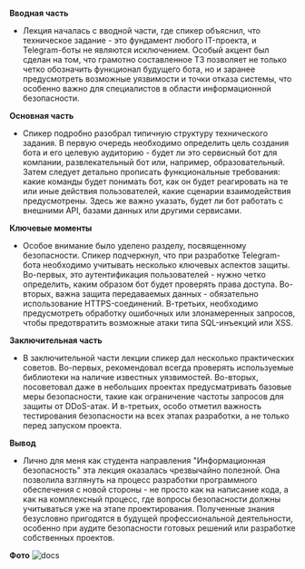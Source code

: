 **Вводная часть**

- Лекция началась с вводной части, где спикер объяснил, что техническое задание - это фундамент любого IT-проекта, и Telegram-боты не являются исключением. Особый акцент был сделан на том, что грамотно составленное ТЗ позволяет не только четко обозначить функционал будущего бота, но и заранее предусмотреть возможные уязвимости и точки отказа системы, что особенно важно для специалистов в области информационной безопасности.

**Основная часть**

- Спикер подробно разобрал типичную структуру технического задания. В первую очередь необходимо определить цель создания бота и его целевую аудиторию - будет ли это сервисный бот для компании, развлекательный бот или, например, образовательный. Затем следует детально прописать функциональные требования: какие команды будет понимать бот, как он будет реагировать на те или иные действия пользователей, какие сценарии взаимодействия предусмотрены. Здесь же важно указать, будет ли бот работать с внешними API, базами данных или другими сервисами.

**Ключевые моменты**

- Особое внимание было уделено разделу, посвященному безопасности. Спикер подчеркнул, что при разработке Telegram-бота необходимо учитывать несколько ключевых аспектов защиты. Во-первых, это аутентификация пользователей - нужно четко определить, каким образом бот будет проверять права доступа. Во-вторых, важна защита передаваемых данных - обязательно использование HTTPS-соединений. В-третьих, необходимо предусмотреть обработку ошибочных или злонамеренных запросов, чтобы предотвратить возможные атаки типа SQL-инъекций или XSS.

**Заключительная часть**

- В заключительной части лекции спикер дал несколько практических советов. Во-первых, рекомендовал всегда проверять используемые библиотеки на наличие известных уязвимостей. Во-вторых, посоветовал даже в небольших проектах предусматривать базовые меры безопасности, такие как ограничение частоты запросов для защиты от DDoS-атак. И в-третьих, особо отметил важность тестирования безопасности на всех этапах разработки, а не только перед запуском проекта.

**Вывод**

- Лично для меня как студента направления "Информационная безопасность" эта лекция оказалась чрезвычайно полезной. Она позволила взглянуть на процесс разработки программного обеспечения с новой стороны - не просто как на написание кода, а как на комплексный процесс, где вопросы безопасности должны учитываться уже на этапе проектирования. Полученные знания безусловно пригодятся в будущей профессиональной деятельности, особенно при аудите безопасности готовых решений или разработке собственных проектов.

**Фото**
![docs](https://github.com/user-attachments/assets/70b93631-6e90-4816-b1f5-a8a120a40011)
